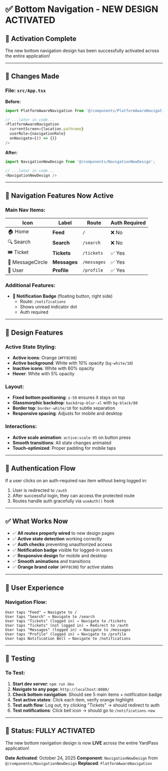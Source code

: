 # ✅ Bottom Navigation - NEW DESIGN ACTIVATED

## 🚀 Activation Complete

The new bottom navigation design has been successfully activated across the entire application!

---

## 📝 Changes Made

### **File: `src/App.tsx`**

**Before:**
```typescript
import PlatformAwareNavigation from '@/components/PlatformAwareNavigation';

// ...later in code...
<PlatformAwareNavigation
  currentScreen={location.pathname}
  userRole={navigationRole}
  onNavigate={() => {}}
/>
```

**After:**
```typescript
import NavigationNewDesign from '@/components/NavigationNewDesign';

// ...later in code...
<NavigationNewDesign />
```

---

## 🎯 Navigation Features Now Active

### **Main Nav Items:**

| Icon | Label | Route | Auth Required |
|------|-------|-------|---------------|
| 🏠 Home | **Feed** | `/` | ❌ No |
| 🔍 Search | **Search** | `/search` | ❌ No |
| 🎟️ Ticket | **Tickets** | `/tickets` | ✅ Yes |
| 💬 MessageCircle | **Messages** | `/messages` | ✅ Yes |
| 👤 User | **Profile** | `/profile` | ✅ Yes |

### **Additional Features:**

- **🔔 Notification Badge** (floating button, right side)
  - Route: `/notifications`
  - Shows unread indicator dot
  - Auth required

---

## 🎨 Design Features

### **Active State Styling:**
- **Active icons**: Orange (`#FF8C00`)
- **Active background**: White with 10% opacity (`bg-white/10`)
- **Inactive icons**: White with 60% opacity
- **Hover**: White with 5% opacity

### **Layout:**
- **Fixed bottom positioning**: `z-50` ensures it stays on top
- **Glassmorphic backdrop**: `backdrop-blur-xl` with `bg-black/80`
- **Border top**: `border-white/10` for subtle separation
- **Responsive spacing**: Adjusts for mobile and desktop

### **Interactions:**
- **Active scale animation**: `active:scale-95` on button press
- **Smooth transitions**: All state changes animated
- **Touch-optimized**: Proper padding for mobile taps

---

## 🔐 Authentication Flow

If a user clicks on an auth-required nav item without being logged in:
1. User is redirected to `/auth`
2. After successful login, they can access the protected route
3. Routes handle auth gracefully via `useAuth()` hook

---

## ✅ What Works Now

- ✅ **All routes properly wired** to new design pages
- ✅ **Active state detection** working correctly
- ✅ **Auth checks** preventing unauthorized access
- ✅ **Notification badge** visible for logged-in users
- ✅ **Responsive design** for mobile and desktop
- ✅ **Smooth animations** and transitions
- ✅ **Orange brand color** (`#FF8C00`) for active states

---

## 📱 User Experience

### **Navigation Flow:**

```
User taps "Feed" → Navigate to /
User taps "Search" → Navigate to /search
User taps "Tickets" (logged in) → Navigate to /tickets
User taps "Tickets" (not logged in) → Redirect to /auth
User taps "Messages" (logged in) → Navigate to /messages
User taps "Profile" (logged in) → Navigate to /profile
User taps Notification Bell → Navigate to /notifications
```

---

## 🧪 Testing

### **To Test:**

1. **Start dev server**: `npm run dev`
2. **Navigate to any page**: `http://localhost:8080/`
3. **Check bottom navigation**: Should see 5 main items + notification badge
4. **Test active states**: Click each item, verify orange highlight
5. **Test auth flow**: Log out, try clicking "Tickets" → should redirect to auth
6. **Test notifications**: Click bell icon → should go to `/notifications-new`

---

## 🎉 Status: FULLY ACTIVATED

The new bottom navigation design is now **LIVE** across the entire YardPass application!

**Date Activated**: October 24, 2025
**Component**: `NavigationNewDesign` from `@/components/NavigationNewDesign`
**Replaced**: `PlatformAwareNavigation`

